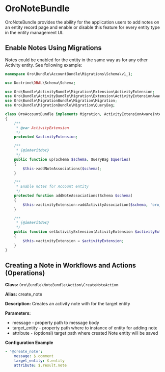 <a id="bundle-docs-platform-note-bundle"></a>

# OroNoteBundle

OroNoteBundle provides the ability for the application users to add notes on an entity record page and enable or disable this feature for every entity type in the entity management UI.

## Enable Notes Using Migrations

Notes could be enabled for the entity in the same way as for any other Activity entity. See following example:

```php
namespace Oro\Bundle\AccountBundle\Migrations\Schema\v1_1;

use Doctrine\DBAL\Schema\Schema;

use Oro\Bundle\ActivityBundle\Migration\Extension\ActivityExtension;
use Oro\Bundle\ActivityBundle\Migration\Extension\ActivityExtensionAwareInterface;
use Oro\Bundle\MigrationBundle\Migration\Migration;
use Oro\Bundle\MigrationBundle\Migration\QueryBag;

class OroAccountBundle implements Migration, ActivityExtensionAwareInterface
{
    /**
     * @var ActivityExtension
     */
    protected $activityExtension;

    /**
     * {@inheritdoc}
     */
    public function up(Schema $schema, QueryBag $queries)
    {
        $this->addNoteAssociations($schema);
    }

    /**
     * Enable notes for Account entity
     */
    protected function addNoteAssociations(Schema $schema)
    {
        $this->activityExtension->addActivityAssociation($schema, 'oro_note', 'orocrm_account');
    }

    /**
     * {@inheritdoc}
     */
    public function setActivityExtension(ActivityExtension $activityExtension)
    {
        $this->activityExtension = $activityExtension;
    }
}
```

## Creating a Note in Workflows and Actions (Operations)

**Class:** `Oro\Bundle\NoteBundle\Action\CreateNoteAction`

**Alias:** create_note

**Description:** Creates an activity note with for the target entity

**Parameters:**

- message - property path to message body
- target_entity - property path where to instance of entity for adding note
- attribute - (optional) target path where created Note entity will be saved

**Configuration Example**

```yaml
- '@create_note':
    message: $.comment
    target_entity: $.entity
    attribute: $.result.note
```

<!-- Frontend -->
